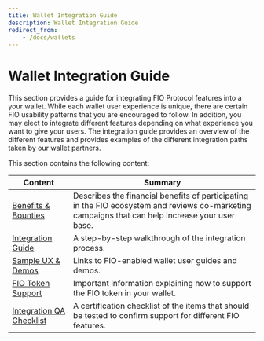 ```yaml
---
title: Wallet Integration Guide
description: Wallet Integration Guide
redirect_from:
    - /docs/wallets
---
```


# Wallet Integration Guide

This section provides a guide for integrating FIO Protocol features into a your wallet. While each wallet user experience is unique, there are certain FIO usability patterns that you are encouraged to follow. In addition, you may elect to integrate different features depending on what experience you want to give your users. The integration guide provides an overview of the different features and provides examples of the different integration paths taken by our wallet partners.

This section contains the following content:

|Content  |Summary |
|---|---|
| [Benefits & Bounties]({{site.baseurl}}/docs/integration-guide/wallet-benefits) | Describes the financial benefits of participating in the FIO ecosystem and reviews co-marketing campaigns that can help increase your user base. |
| [Integration Guide]({{site.baseurl}}/docs/integration-guide/guide) | A step-by-step walkthrough of the integration process. |
| [Sample UX & Demos]({{site.baseurl}}/docs/integration-guide/sample-ux) | Links to FIO-enabled wallet user guides and demos. |
| [FIO Token Support]({{site.baseurl}}/docs/integration-guide/fio-token-support) |Important information explaining how to support the FIO token in your wallet. |
| [Integration QA Checklist]({{site.baseurl}}/docs/integration-guide/guide-certification) |A certification checklist of the items that should be tested to confirm support for different FIO features. |
